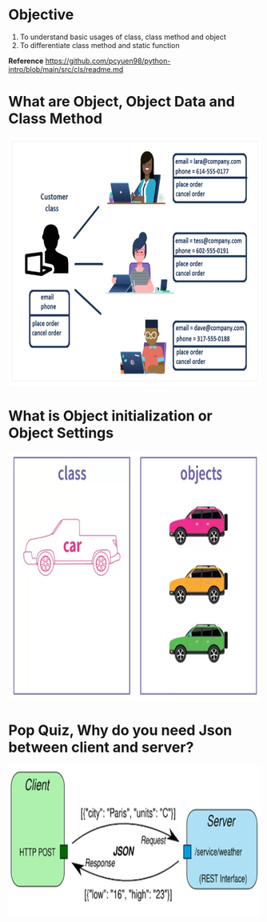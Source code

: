 # Objective
1. To understand basic usages of class, class method and object
2. To differentiate class method and static function
 
<b>Reference</b>
https://github.com/pcyuen98/python-intro/blob/main/src/cls/readme.md

# What are Object, Object Data and Class Method
<p align="center">
  <img width="760" height="500" src="/pic/object.png">
</p>

# What is Object initialization or Object Settings
<p align="center">
  <img width="760" height="500" src="/pic/car.png">
</p>

# Pop Quiz, Why do you need Json between client and server?
<p align="center">
  <img width="760" height="300" src="/pic/json.png">
</p>


